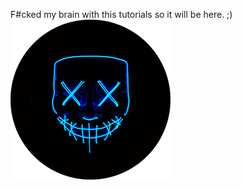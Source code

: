 F#cked my brain with this tutorials so it will be here.
;) 
<img src=logo.png height=256 width=256>
